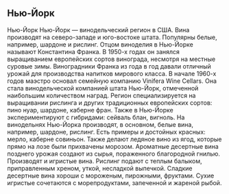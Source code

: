 ## Нью-Йорк 

Нью-Йорк
Нью-Йорк — винодельческий регион в США. Вина производят на северо-западе и юго-востоке штата. Популярны белые, например, шардоне и рислинг.
Отцом виноделия в Нью-Йорке называют Константина Франка. В 1950-х годах он занялся выращиванием европейских сортов винограда, несмотря на местные суровые зимы. Виноградники Франка из года в год давали отличный урожай для производства напитков мирового класса. 
В начале 1960-х годов маэстро основал семейную компанию Vinifera Wine Cellars. Она стала винодельческой компанией штата Нью-Йорк, отмеченной наибольшим количеством наград.
Регион специализируется на выращивании рислинга и других традиционных европейских сортов: пино нуар, шардоне, каберне фран. Также в Нью-Йорке экспериментируют с гибридами: сейваль блан, вигноль. 
На винодельнях Нью-Йорка производят, в основном, белые вина, например, шардоне, рислинг. Есть примеры и достойных красных: мерло, каберне совиньон. Также делают ледяное вино из ягод, которые прямо на лозе были прихвачены морозом. 
Ароматные десертные вина позднего урожая создают из сырья, пораженного благородной гнилью. Производят и игристые вина.
Рислинг подают с теплым балыком, приправленным хреном, уткой, несладкой выпечкой. Сладкие десертные вина хороши с мороженым, пирожными, фруктами. Сухие игристые сочетаются с морепродуктами, запеченной и жареной рыбой.
